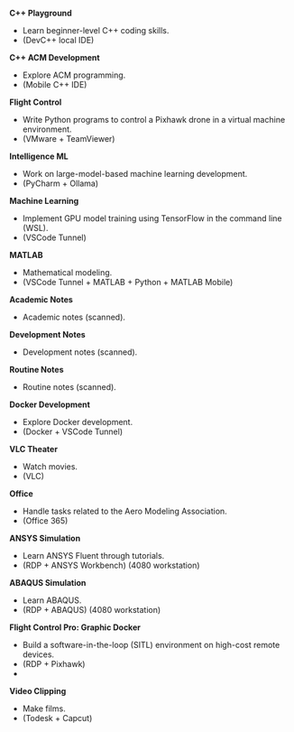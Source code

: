 **C++ Playground**

- Learn beginner-level C++ coding skills.
- (DevC++ local IDE)

**C++ ACM Development**

- Explore ACM programming.
- (Mobile C++ IDE)

**Flight Control**

- Write Python programs to control a Pixhawk drone in a virtual machine environment.
- (VMware + TeamViewer)

**Intelligence ML**

- Work on large-model-based machine learning development.
- (PyCharm + Ollama)

**Machine Learning**

- Implement GPU model training using TensorFlow in the command line (WSL).
- (VSCode Tunnel)

**MATLAB**

- Mathematical modeling.
- (VSCode Tunnel + MATLAB + Python + MATLAB Mobile)

**Academic Notes**

- Academic notes (scanned).

**Development Notes**

- Development notes (scanned).

**Routine Notes**

- Routine notes (scanned).

**Docker Development**

- Explore Docker development.
- (Docker + VSCode Tunnel)

**VLC Theater**

- Watch movies.
- (VLC)

**Office**

- Handle tasks related to the Aero Modeling Association.
- (Office 365)

**ANSYS Simulation**

- Learn ANSYS Fluent through tutorials.
- (RDP + ANSYS Workbench) (4080 workstation)

**ABAQUS Simulation**

- Learn ABAQUS.
- (RDP + ABAQUS) (4080 workstation)

**Flight Control Pro: Graphic Docker**

- Build a software-in-the-loop (SITL) environment on high-cost remote devices.
- (RDP + Pixhawk)
- 
**Video Clipping**

- Make films.
- (Todesk + Capcut)
